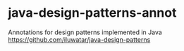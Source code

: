 # java-design-patterns-annot
Annotations for design patterns implemented in Java https://github.com/iluwatar/java-design-patterns
